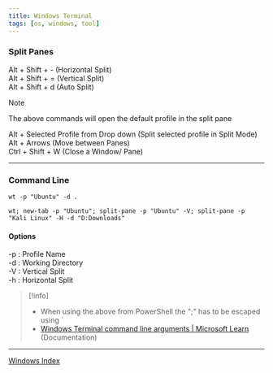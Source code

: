 ```yaml
---
title: Windows Terminal
tags: [os, windows, tool]
---
```


### Split Panes

Alt + Shift + - (Horizontal Split)  
Alt + Shift + = (Vertical Split)  
Alt + Shift + d (Auto Split)

 > [!note]
 > The above commands will open the default profile in the split pane

Alt + Selected Profile from Drop down (Split selected profile in Split Mode)  
Alt + Arrows (Move between Panes)  
Ctrl + Shift + W (Close a Window/ Pane)

---

### Command Line

````batch
wt -p "Ubuntu" -d .

wt; new-tab -p "Ubuntu"; split-pane -p "Ubuntu" -V; split-pane -p "Kali Linux" -H -d "D:Downloads"
````

#### Options

-p : Profile Name  
-d : Working Directory  
-V : Vertical Split  
-h : Horizontal Split

 > [!info]
 > * When using the above from PowerShell the ";" has to be escaped using \`
 > * [Windows Terminal command line arguments | Microsoft Learn](https://docs.microsoft.com/en-us/windows/terminal/command-line-arguments?tabs=windows) (Documentation)

---

[Windows Index](../Windows%20Index.md)